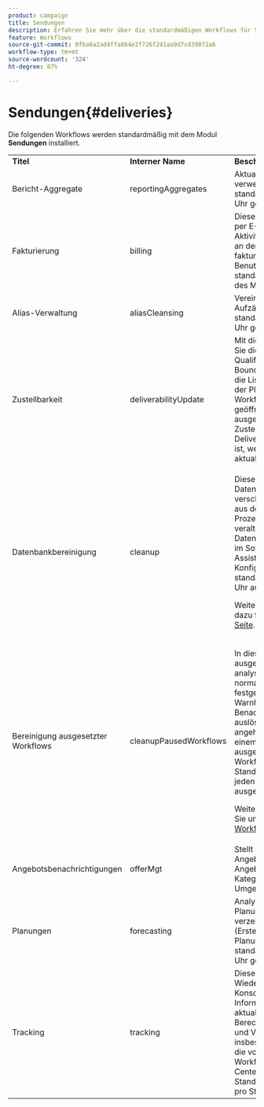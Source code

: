 ```yaml
---
product: campaign
title: Sendungen
description: Erfahren Sie mehr über die standardmäßigen Workflows für Sendungen.
feature: Workflows
source-git-commit: 0fba6a2ad4ffa864e2f726f241aa9d7cd39072a6
workflow-type: tm+mt
source-wordcount: '324'
ht-degree: 87%

---
```



# Sendungen{#deliveries}



Die folgenden Workflows werden standardmäßig mit dem Modul **Sendungen** installiert.

<table> 
 <tbody> 
  <tr> 
   <td> <strong>Titel</strong><br /> </td> 
   <td> <strong>Interner Name</strong><br /> </td> 
   <td> <strong>Beschreibung</strong><br /> </td> 
  </tr> 
  <tr> 
   <td> <span class="uicontrol">Bericht-Aggregate</span> <br /> </td> 
   <td> <span class="uicontrol">reportingAggregates</span> <br /> </td> 
   <td> Aktualisiert die in Berichten verwendeten Aggregate. Wird standardmäßig täglich um 2 Uhr gestartet.<br /> </td> 
  </tr> 
  <tr> 
   <td> <span class="uicontrol">Fakturierung</span> <br /> </td> 
   <td> <span class="uicontrol">billing</span> <br /> </td> 
   <td> Dieser Workflow übermittelt per E-Mail den Aktivitätsbericht des Systems an den fakturierungsverantwortlichen Benutzer ('billing'). Wird standardmäßig an jedem 25. des Monats gestartet.<br /> </td> 
  </tr> 
  <tr> 
   <td> <span class="uicontrol">Alias-Verwaltung</span> <br /> </td> 
   <td> <span class="uicontrol">aliasCleansing</span> <br /> </td> 
   <td> Vereinheitlicht Aufzählungswerte. Wird standardmäßig täglich um 3 Uhr gestartet.<br /> </td> 
  </tr> 
  <tr> 
   <td> <span class="uicontrol">Zustellbarkeit</span> <br /> </td> 
   <td> <span class="uicontrol">deliverabilityUpdate</span> <br /> </td> 
   <td> Mit diesem Workflow können Sie die Liste der Qualifizierungsregeln für Bounce-Nachrichten sowie die Liste der Domains und MX der Plattform erstellen. Der Workflow wird nur bei geöffnetem HTTPS-Port ausgeführt. Wenn das Zustellbarkeitsmodul (Email Deliverability) nicht installiert ist, werden die Listen nicht aktualisiert.<br /> </td> 
  </tr> 
  <tr> 
   <td> <span class="uicontrol">Datenbankbereinigung</span> <br /> </td> 
   <td> <span class="uicontrol">cleanup</span> <br /> </td> 
   <td> <p>Dieser Workflow dient der Datenbankwartung. Er führt verschiedene Berechnungen aus den Statistiken und Prozessen durch und löscht veraltete Daten aus der Datenbank entsprechend der im Softwareverteilungs-Assistenten definierten Konfiguration. Er wird standardmäßig täglich um 4 Uhr ausgelöst.</p> <p>Weiterführende Informationen dazu finden Sie auf dieser <a href="../../production/using/database-cleanup-workflow.md">Seite</a>.</p> </td> 
  </tr> 
  <tr> 
   <td> <span class="uicontrol">Bereinigung ausgesetzter Workflows</span> <br /> </td> 
   <td> <span class="uicontrol">cleanupPausedWorkflows</span> <br /> </td> 
   <td> <p>In diesem Workflow werden ausgesetzte Workflows analysiert, für die eine normale Prioritätsstufe festgelegt wurde und die Warnhinweise und Benachrichtigungen auslösen, wenn sie zu lange angehalten werden. Nach einem Monat werden ausgesetzte technische Workflows gestoppt. Standardmäßig werden sie jeden Montag um 5 Uhr ausgelöst.</p> <p>Weitere Informationen finden Sie unter <a href="monitoring-workflow-execution.md#handling-of-paused-workflows" target="_blank">Ausgesetzte Workflows handhaben</a>.</p></td> 
  </tr> 
  <tr> 
   <td> <span class="uicontrol">Angebotsbenachrichtigungen</span> <br /> </td> 
   <td> <span class="uicontrol">offerMgt</span> <br /> </td> 
   <td> Stellt stündlich validierte Angebote sowie im Angebotskatalog erstellte Kategorien in die Live-Umgebung bereit.<br /> </td> 
  </tr> 
  <tr> 
   <td> <span class="uicontrol">Planungen</span> <br /> </td> 
   <td> <span class="uicontrol">forecasting</span> <br /> </td> 
   <td> Analysiert die im Planungskalender verzeichneten Sendungen (Erstellung von Planungslogs). Wird standardmäßig täglich um 1 Uhr gestartet.<br /> </td> 
  </tr> 
  <tr> 
   <td> <span class="uicontrol">Tracking</span> <br /> </td> 
   <td> <span class="uicontrol">tracking</span> <br /> </td> 
   <td> Dieser Workflow führt die Wiederherstellung und Konsolidierung von Tracking-Informationen durch. Er aktualisiert außerdem die Berechnung der Tracking- und Versandstatistiken, insbesondere der Statistiken, die von den Archivierungs-Workflows des Message Centers verwendet werden. Standardmäßig wird er einmal pro Stunde ausgelöst. <br /> </td> 
  </tr> 
 </tbody> 
</table>

